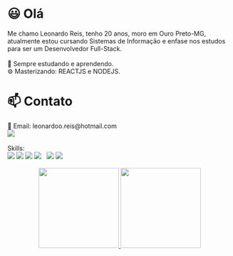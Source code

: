 
<h1>😃 Olá</h2>
Me chamo Leonardo Reis, tenho 20 anos, moro em Ouro Preto-MG, atualmente estou cursando Sistemas de Informação e enfase nos estudos para ser um Desenvolvedor Full-Stack.<br/>
<br/>
🌱 Sempre estudando e aprendendo.<br/>
⚙️ Masterizando: REACTJS e NODEJS.


<h1>📫 Contato</h2>
📧 Email: leonardoo.reis@hotmail.com <br/>
<a href="https://www.linkedin.com/in/leonardo-reis-022830233/" ><img src="https://img.shields.io/badge/LinkedIn-0077B5?style=for-the-badge&logo=linkedin&logoColor=white"> </a>
<br/><br/>
Skills:
<Br/>

<div>
  <img src="https://img.shields.io/badge/React-20232A?style=for-the-badge&logo=react&logoColor=61DAFB" style="max-width: 100%;">
  <img src="https://img.shields.io/badge/TypeScript-007ACC?style=for-the-badge&logo=typescript&logoColor=white">
  <img src="https://img.shields.io/badge/Node.js-43853D?style=for-the-badge&logo=node.js&logoColor=white" style="max-width: 100%;">
  <img src="https://img.shields.io/badge/Sass-CC6699?style=for-the-badge&logo=sass&logoColor=white" style="max-width: 100%;">
  <img src="https://img.shields.io/badge/styled--components-DB7093?style=for-the-badge&logo=styled-components&logoColor=white" alt="" style="max-width: 100%;">
  <img src="https://img.shields.io/badge/PostgreSQL-316192?style=for-the-badge&logo=postgresql&logoColor=white" alt="" style="max-width: 100%;">
  <img src="https://img.shields.io/badge/MongoDB-4EA94B?style=for-the-badge&logo=mongodb&logoColor=white" style="max-width: 100%;">
  <img src="https://img.shields.io/badge/MySQL-005C84?style=for-the-badge&logo=mysql&logoColor=white" style="max-width: 100%;">
</div>
<br/>
<div align="center">
  <a href="https://github.com/leonardoReizz">
  <img height="180em" src="https://github-readme-stats.vercel.app/api?username=leonardoReizz&show_icons=true&theme=gruvbox&include_all_commits=true&count_private=true"/>
  <img height="180em" src="https://github-readme-stats.vercel.app/api/top-langs/?username=leonardoReizz&layout=compact&langs_count=7&theme=gruvbox"/>
</div>


